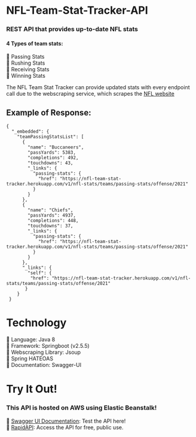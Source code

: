 # NFL-Team-Stat-Tracker-API

### REST API that provides up-to-date NFL stats

#### 4 Types of team stats:

:small_blue_diamond: Passing Stats<br/>
:small_blue_diamond: Rushing Stats<br/>
:small_blue_diamond: Receiving Stats<br/>
:small_blue_diamond: Winning Stats<br/>

The NFL Team Stat Tracker can provide updated stats with every endpoint call due to the webscraping service, which scrapes the [NFL website](https://www.nfl.com/)

## Example of Response:
```
{
  "_embedded": {
    "teamPassingStatsList": [
      {
        "name": "Buccaneers",
        "passYards": 5383,
        "completions": 492,
        "touchdowns": 43,
        "_links": {
          "passing-stats": {
            "href": "https://nfl-team-stat-tracker.herokuapp.com/v1/nfl-stats/teams/passing-stats/offense/2021"
          }
        }
      },
      {
        "name": "Chiefs",
        "passYards": 4937,
        "completions": 448,
        "touchdowns": 37,
        "_links": {
          "passing-stats": {
            "href": "https://nfl-team-stat-tracker.herokuapp.com/v1/nfl-stats/teams/passing-stats/offense/2021"
          }
        }
      },
      "_links": {
        "self": {
         "href": "https://nfl-team-stat-tracker.herokuapp.com/v1/nfl-stats/teams/passing-stats/offense/2021"
       }
    }
 }
```

# Technology
:small_blue_diamond: Language: Java 8 <br/>
:small_blue_diamond: Framework: Springboot (v2.5.5) <br/>
:small_blue_diamond: Webscraping Library: Jsoup <br/>
:small_blue_diamond: Spring HATEOAS <br/>
:small_blue_diamond: Documentation: Swagger-UI <br/>

# Try It Out!

### This API is hosted on AWS using Elastic Beanstalk!
:small_blue_diamond: [Swagger UI Documentation](http://nflteamstatsapi-env.eba-ri96jifs.us-east-1.elasticbeanstalk.com/swagger-ui/): Test the API here! <br/>
:small_blue_diamond: [RapidAPI](https://rapidapi.com/DathanStoneDev/api/nfl-team-stats/): Access the API for free, public use. <br/>

